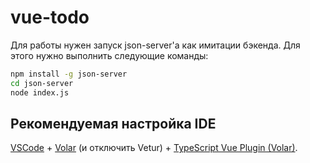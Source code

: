 # vue-todo

Для работы нужен запуск json-server'а как имитации бэкенда. Для этого нужно выполнить следующие команды:

```sh
npm install -g json-server
cd json-server
node index.js
```

## Рекомендуемая настройка IDE

[VSCode](https://code.visualstudio.com/) + [Volar](https://marketplace.visualstudio.com/items?itemName=Vue.volar) (и отключить Vetur) + [TypeScript Vue Plugin (Volar)](https://marketplace.visualstudio.com/items?itemName=Vue.vscode-typescript-vue-plugin).
